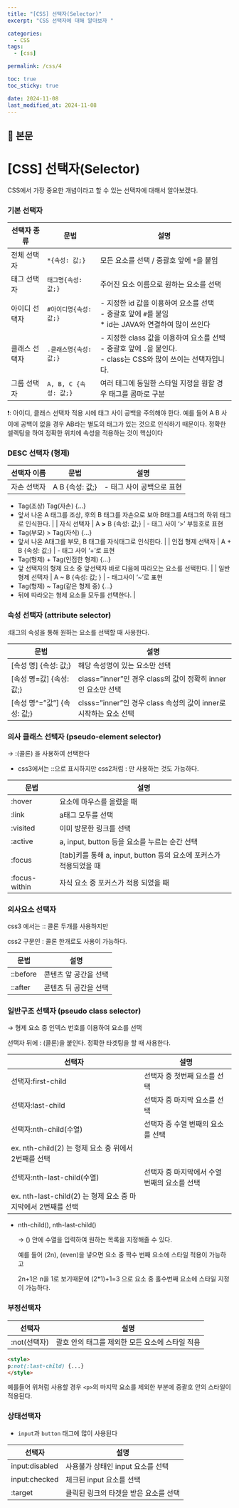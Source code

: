 ```yaml
---
title: "[CSS] 선택자(Selector)"
excerpt: "CSS 선택자에 대해 알아보자 "

categories:
  - CSS
tags:
  - [css]

permalink: /css/4

toc: true
toc_sticky: true

date: 2024-11-08
last_modified_at: 2024-11-08
---
```


## 🦥 본문

# [CSS] 선택자(Selector)

CSS에서 가장 중요한 개념이라고 할 수 있는 선택자에 대해서 알아보겠다.

### 기본 선택자

| 선택자 종류    | 문법              | 설명                                                                                     |
| -------------- | ----------------- | ---------------------------------------------------------------------------------------- |
| 전체 선택자    | `*{속성: 값;}`    | 모든 요소를 선택 / 중괄호 앞에 `*`을 붙임                                                |
| 태그 선택자    | `태그명{속성: 값;}` | 주어진 요소 이름으로 원하는 요소를 선택                                                   |
| 아이디 선택자  | `#아이디명{속성: 값;}` | - 지정한 id 값을 이용하여 요소를 선택 <br> - 중괄호 앞에 `#`를 붙임 <br> * id는 JAVA와 연결하여 많이 쓰인다 |
| 클래스 선택자  | `.클래스명{속성: 값;}` | - 지정한 class 값을 이용하여 요소를 선택 <br> - 중괄호 앞에 `.`을 붙인다. <br> - class는 CSS와 많이 쓰이는 선택자입니다. |
| 그룹 선택자    | `A, B, C {속성: 값;}` | 여러 태그에 동일한 스타일 지정을 원할 경우 태그를 콤마로 구분                          |


❗:  아이디, 클래스 선택자 적용 시에 태그 사이 공백을 주의해야 한다.
 예를 들어 A B 사이에 공백이 없을 경우 AB라는 별도의 태그가 있는 것으로 인식하기 때문이다.
정확한 셀렉팅을 하여 정확한 위치에 속성을 적용하는 것이 핵심이다

### DESC 선택자 (형제)

| 선택자 이름 | 문법 | 설명 |
| --- | --- | --- |
| 자손 선택자  | A B {속성: 값;} | - 태그 사이 공백으로 표현
- Tag(조상) Tag(자손) {...} 
- 앞서 나온 A 태그를 조상, 후의 B 태그를 자손으로 보아 B태그를 A태그의 하위 태그로 인식한다. |
| 자식 선택자 | A **>** B {속성: 값;} | - 태그 사이 ‘>’ 부등호로 표현
- Tag(부모) > Tag(자식) {...} 
- 앞서 나온 A태그를 부모, B 태그를 자식태그로 인식한다. |
| 인접 형제 선택자 | A + B  {속성: 값;} | - 태그 사이 ‘+’로 표현
- Tag(형제) + Tag(인접한 형제) {...}
- 앞 선택자의 형제 요소 중 앞선택자 바로 다음에 따라오는 요소를 선택한다. |
| 일반 형제 선택자 | A ~ B {속성: 값; } | - 태그사이 ‘~’로 표현
- Tag(형제) ~ Tag(같은 형제 중) {...}
- 뒤에 따라오는 형제 요소들 모두를 선택한다. |

### 속성 선택자 (attribute selector)

:태그의 속성을 통해 원하는 요소를 선택할 때 사용한다.

| 문법 | 설명 |
| --- | --- |
| [속성 명] {속성: 값;} | 해당 속성명이 있는 요소만 선택 |
| [속성 명=값] {속성: 값;} | class=”inner”인 경우 class의 값이 정확히 inner인 요소만 선택  |
| [속성 명^=”값”] {속성: 값;} | clsss=”inner”인 경우 class 속성의 값이 inner로 시작하는 요소 선택 |

### 의사 클래스 선택자 (pseudo-element selector)

→ :(콜론) 을 사용하여 선택한다

- css3에서는 ::으로 표시하지만 css2처럼 : 만 사용하는 것도 가능하다.

| 문법 | 설명 |
| --- | --- |
| :hover | 요소에 마우스를 올렸을 때 |
| :link | a태그 모두를 선택 |
| :visited | 이미 방문한 링크를 선택 |
| :active | a, input, button 등을 요소를 누르는 순간 선택 |
| :focus | [tab]키를 통해 a, input, button 등의 요소에 포커스가 적용되었을 때 |
| :focus-within | 자식 요소 중 포커스가 적용 되었을 때 |

### 의사요소 선택자

css3 에서는 :: 콜론 두개를 사용하지만 

css2 구문인 : 콜론 한개로도 사용이 가능하다.

| 문법 | 설명 |
| --- | --- |
| ::before | 콘텐츠 앞 공간을 선택 |
| ::after | 콘텐츠 뒤 공간을 선택 |

### 일반구조 선택자 (pseudo class selector)

→ 형제 요소 중 인덱스 번호를 이용하여 요소를 선택

선택자 뒤에  : (콜론)을 붙인다. 정확한 타겟팅을 할 때 사용한다.

| 선택자 | 설명 |
| --- | --- |
| 선택자:first-child | 선택자 중 첫번째 요소를 선택 |
| 선택자:last-child | 선택자 중 마지막 요소를 선택 |
| 선택자:nth-child(수열) | 선택자 중 수열 번째의 요소를 선택
ex. nth-child(2) 는 형제 요소 중 위에서 2번째를 선택 |
| 선택자:nth-last-child(수열) | 선택자 중 마지막에서 수열 번째의 요소를 선택
ex. nth-last-child(2) 는 형제 요소 중 마지막에서 2번째를 선택 |
- nth-child(), nth-last-child()
    
    → () 안에 수열을 입력하여 원하는 목록을 지정해줄 수 있다.
    
    예를 들어 (2n), (even)을 넣으면 요소 중 짝수 번째 요소에 스타일 적용이 가능하고 
    
    2n+1은 n을 1로 보기때문에 (2*1)+1=3 으로 요소 중 홀수번째 요소에 스타일 지정이 가능하다.
    

### 부정선택자

| 선택자 | 설명 |
| --- | --- |
| :not(선택자)  | 괄호 안의 태그를 제외한 모든 요소에 스타일 적용 |

```html
<style>
p:not(:last-child) {...}
</style>
```

예를들어 위처럼 사용할 경우 `<p>`의 마지막 요소를 제외한 부분에 중괄호 안의 스타일이 적용된다.

### 상태선택자

- `input`과  `button` 태그에 많이 사용된다

| 선택자 | 설명 |
| --- | --- |
| input:disabled | 사용불가 상태인 input 요소를 선택  |
| input:checked | 체크된 input 요소를 선택 |
| :target | 클릭된 링크의 타겟을 받은 요소를 선택 |